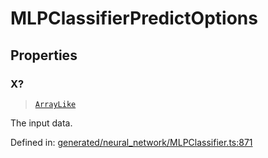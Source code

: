# MLPClassifierPredictOptions

## Properties

### X?

> [`ArrayLike`](../types/ArrayLike.md)

The input data.

Defined in:  [generated/neural\_network/MLPClassifier.ts:871](https://github.com/transitive-bullshit/scikit-learn-ts/blob/92ab806/packages/sklearn/src/generated/neural_network/MLPClassifier.ts#L871)
